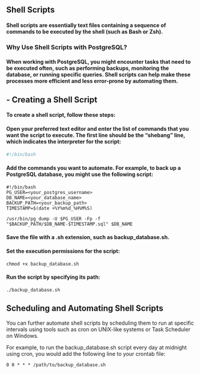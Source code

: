 ## Shell Scripts

#### Shell scripts are essentially text files containing a sequence of commands to be executed by the shell (such as Bash or Zsh). 

### Why Use Shell Scripts with PostgreSQL?

#### When working with PostgreSQL, you might encounter tasks that need to be executed often, such as performing backups, monitoring the database, or running specific queries. Shell scripts can help make these processes more efficient and less error-prone by automating them.

## - Creating a Shell Script

#### To create a shell script, follow these steps:

#### Open your preferred text editor and enter the list of commands that you want the script to execute. The first line should be the “shebang” line, which indicates the interpreter for the script:
```bash
#!/bin/bash
```

#### Add the commands you want to automate. For example, to back up a PostgreSQL database, you might use the following script:
```
#!/bin/bash
PG_USER=<your_postgres_username>
DB_NAME=<your_database_name>
BACKUP_PATH=<your_backup_path>
TIMESTAMP=$(date +%Y%m%d_%H%M%S)

/usr/bin/pg_dump -U $PG_USER -Fp -f "$BACKUP_PATH/$DB_NAME-$TIMESTAMP.sql" $DB_NAME
```

#### Save the file with a .sh extension, such as backup_database.sh.

#### Set the execution permissions for the script:
```
chmod +x backup_database.sh
```
    
#### Run the script by specifying its path:
```
./backup_database.sh
```

## Scheduling and Automating Shell Scripts

You can further automate shell scripts by scheduling them to run at specific intervals using tools such as cron on UNIX-like systems or Task Scheduler on Windows.

For example, to run the backup_database.sh script every day at midnight using cron, you would add the following line to your crontab file:
```
0 0 * * * /path/to/backup_database.sh
```
